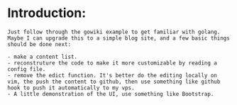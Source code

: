 Introduction:
===========
    Just follow through the gowiki example to get familiar with golang. Maybe I can upgrade this to a simple blog site, and a few basic things should be done next:

    - make a content list.
    - reconstruture the code to make it more customizable by reading a config file.
    - remove the edict function. It's better do the editing locally on vim, the push the content to github, then use something like github hook to push it automatically to my vps.
    - A little demonstration of the UI, use something like Bootstrap.
